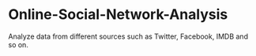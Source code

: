 # Online-Social-Network-Analysis
Analyze data from different sources such as Twitter, Facebook, IMDB and so on.
